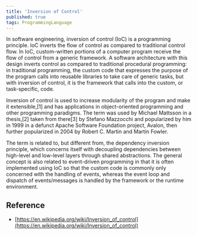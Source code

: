 ```yaml
---
title: 'Inversion of Control'
published: true
tags: ProgrammingLanguage
---
```


In software engineering, inversion of control (IoC) is a programming
principle. IoC inverts the flow of control as compared to traditional control
flow. In IoC, custom-written portions of a computer program receive the flow
of control from a generic framework. A software architecture with this design
inverts control as compared to traditional procedural programming: in
traditional programming, the custom code that expresses the purpose of the
program calls into reusable libraries to take care of generic tasks, but with
inversion of control, it is the framework that calls into the custom, or
task-specific, code.

Inversion of control is used to increase modularity of the program and make it
extensible,[1] and has applications in object-oriented programming and other
programming paradigms. The term was used by Michael Mattsson in a thesis,[2]
taken from there[3] by Stefano Mazzocchi and popularized by him in 1999 in a
defunct Apache Software Foundation project, Avalon, then further popularized
in 2004 by Robert C. Martin and Martin Fowler.

The term is related to, but different from, the dependency inversion
principle, which concerns itself with decoupling dependencies between
high-level and low-level layers through shared abstractions. The general
concept is also related to event-driven programming in that it is often
implemented using IoC so that the custom code is commonly only concerned with
the handling of events, whereas the event loop and dispatch of events/messages
is handled by the framework or the runtime environment.

## Reference

- [https://en.wikipedia.org/wiki/Inversion_of_control](https://en.wikipedia.org/wiki/Inversion_of_control)